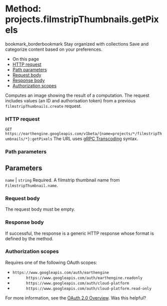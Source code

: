 
#  Method: projects.filmstripThumbnails.getPixels
bookmark_borderbookmark Stay organized with collections  Save and categorize content based on your preferences.
  * On this page
  * [HTTP request](https://developers.google.com/earth-engine/reference/rest/v1beta/projects.filmstripThumbnails/getPixels#http-request)
  * [Path parameters](https://developers.google.com/earth-engine/reference/rest/v1beta/projects.filmstripThumbnails/getPixels#path-parameters)
  * [Request body](https://developers.google.com/earth-engine/reference/rest/v1beta/projects.filmstripThumbnails/getPixels#request-body)
  * [Response body](https://developers.google.com/earth-engine/reference/rest/v1beta/projects.filmstripThumbnails/getPixels#response-body)
  * [Authorization scopes](https://developers.google.com/earth-engine/reference/rest/v1beta/projects.filmstripThumbnails/getPixels#authorization-scopes)


Computes an image showing the result of a computation. The request includes values (an ID and authorisation token) from a previous `filmstripThumbnails.create` request.
### HTTP request
`GET https://earthengine.googleapis.com/v1beta/{name=projects/*/filmstripThumbnails/*}:getPixels`
The URL uses [gRPC Transcoding](https://google.aip.dev/127) syntax.
### Path parameters
Parameters  
---  
`name` |  `string` Required. A filmstrip thumbnail name from `FilmstripThumbnail.name`.  
### Request body
The request body must be empty.
### Response body
If successful, the response is a generic HTTP response whose format is defined by the method.
### Authorization scopes
Requires one of the following OAuth scopes:
  * `https://www.googleapis.com/auth/earthengine`
  * `      https://www.googleapis.com/auth/earthengine.readonly`
  * `      https://www.googleapis.com/auth/cloud-platform`
  * `      https://www.googleapis.com/auth/cloud-platform.read-only`


For more information, see the [OAuth 2.0 Overview](https://developers.google.com/identity/protocols/OAuth2).
Was this helpful?
